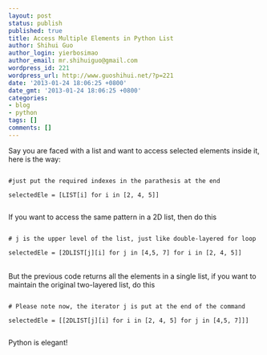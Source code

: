 ```yaml
---
layout: post
status: publish
published: true
title: Access Multiple Elements in Python List
author: Shihui Guo
author_login: yierbosimao
author_email: mr.shihuiguo@gmail.com
wordpress_id: 221
wordpress_url: http://www.guoshihui.net/?p=221
date: '2013-01-24 18:06:25 +0800'
date_gmt: '2013-01-24 18:06:25 +0800'
categories:
- blog
- python
tags: []
comments: []
---
```

<p>Say you are faced with a list and want to access selected elements inside it, here is the way:<br />
<code><br />
#just put the required indexes in the parathesis at the end<br />
selectedEle = [LIST[i] for i in [2, 4, 5]]<br />
</code></p>
<p>If you want to access the same pattern in a 2D list, then do this<br />
<code><br />
# j is the upper level of the list, just like double-layered for loop<br />
selectedEle = [2DLIST[j][i] for j in [4,5, 7] for i in [2, 4, 5]]<br />
</code><br />
But the previous code returns all the elements in a single list, if you want to maintain the original two-layered list, do this<br />
<code><br />
# Please note now, the iterator j is put at the end of the command<br />
selectedEle = [[2DLIST[j][i] for i in [2, 4, 5] for j in [4,5, 7]]]<br />
</code></p>
<p>Python is elegant!</p>
